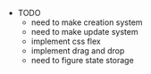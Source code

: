 - TODO
    - need to make creation system
    - need to make update system
    - implement css flex 
    - implement drag and drop
    - need to figure state storage
